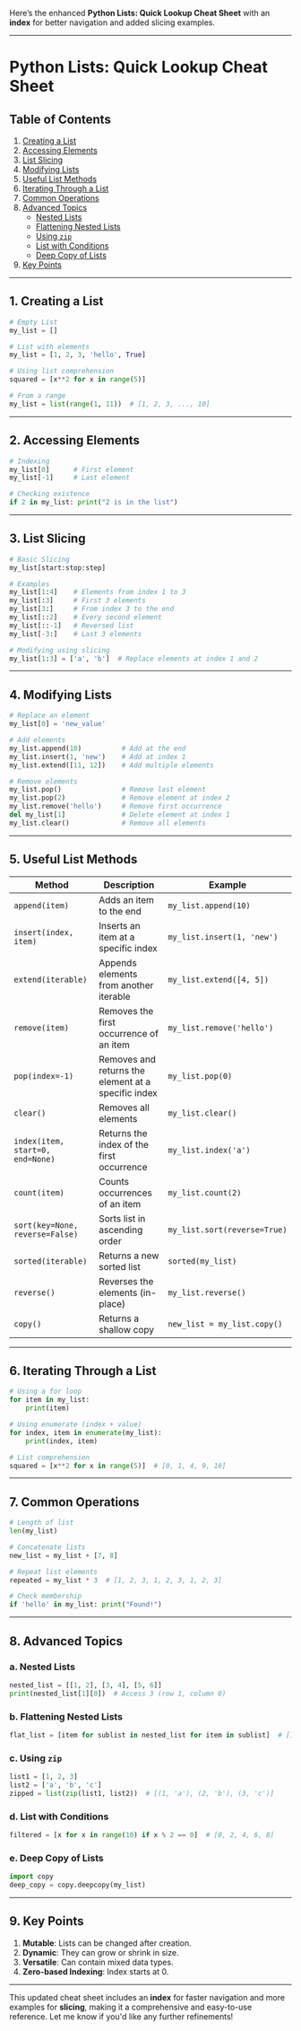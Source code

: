 Here’s the enhanced **Python Lists: Quick Lookup Cheat Sheet** with an **index** for better navigation and added slicing examples.

---

# **Python Lists: Quick Lookup Cheat Sheet**

## **Table of Contents**
1. [Creating a List](#creating-a-list)
2. [Accessing Elements](#accessing-elements)
3. [List Slicing](#list-slicing)
4. [Modifying Lists](#modifying-lists)
5. [Useful List Methods](#useful-list-methods)
6. [Iterating Through a List](#iterating-through-a-list)
7. [Common Operations](#common-operations)
8. [Advanced Topics](#advanced-topics)
   - [Nested Lists](#nested-lists)
   - [Flattening Nested Lists](#flattening-nested-lists)
   - [Using `zip`](#using-zip)
   - [List with Conditions](#list-with-conditions)
   - [Deep Copy of Lists](#deep-copy-of-lists)
9. [Key Points](#key-points)

---

## **1. Creating a List**
```python
# Empty List
my_list = []

# List with elements
my_list = [1, 2, 3, 'hello', True]

# Using list comprehension
squared = [x**2 for x in range(5)]

# From a range
my_list = list(range(1, 11))  # [1, 2, 3, ..., 10]
```

---

## **2. Accessing Elements**
```python
# Indexing
my_list[0]      # First element
my_list[-1]     # Last element

# Checking existence
if 2 in my_list: print("2 is in the list")
```

---

## **3. List Slicing**
```python
# Basic Slicing
my_list[start:stop:step]

# Examples
my_list[1:4]    # Elements from index 1 to 3
my_list[:3]     # First 3 elements
my_list[3:]     # From index 3 to the end
my_list[::2]    # Every second element
my_list[::-1]   # Reversed list
my_list[-3:]    # Last 3 elements

# Modifying using slicing
my_list[1:3] = ['a', 'b']  # Replace elements at index 1 and 2
```

---

## **4. Modifying Lists**
```python
# Replace an element
my_list[0] = 'new_value'

# Add elements
my_list.append(10)          # Add at the end
my_list.insert(1, 'new')    # Add at index 1
my_list.extend([11, 12])    # Add multiple elements

# Remove elements
my_list.pop()               # Remove last element
my_list.pop(2)              # Remove element at index 2
my_list.remove('hello')     # Remove first occurrence
del my_list[1]              # Delete element at index 1
my_list.clear()             # Remove all elements
```

---

## **5. Useful List Methods**
| **Method**                      | **Description**                                             | **Example**                                  |
|---------------------------------|------------------------------------------------------------|----------------------------------------------|
| `append(item)`                  | Adds an item to the end                                     | `my_list.append(10)`                         |
| `insert(index, item)`           | Inserts an item at a specific index                        | `my_list.insert(1, 'new')`                   |
| `extend(iterable)`              | Appends elements from another iterable                     | `my_list.extend([4, 5])`                     |
| `remove(item)`                  | Removes the first occurrence of an item                    | `my_list.remove('hello')`                    |
| `pop(index=-1)`                 | Removes and returns the element at a specific index        | `my_list.pop(0)`                             |
| `clear()`                       | Removes all elements                                       | `my_list.clear()`                            |
| `index(item, start=0, end=None)`| Returns the index of the first occurrence                  | `my_list.index('a')`                         |
| `count(item)`                   | Counts occurrences of an item                              | `my_list.count(2)`                           |
| `sort(key=None, reverse=False)` | Sorts list in ascending order                              | `my_list.sort(reverse=True)`                 |
| `sorted(iterable)`              | Returns a new sorted list                                  | `sorted(my_list)`                            |
| `reverse()`                     | Reverses the elements (in-place)                           | `my_list.reverse()`                          |
| `copy()`                        | Returns a shallow copy                                     | `new_list = my_list.copy()`                  |

---

## **6. Iterating Through a List**
```python
# Using a for loop
for item in my_list:
    print(item)

# Using enumerate (index + value)
for index, item in enumerate(my_list):
    print(index, item)

# List comprehension
squared = [x**2 for x in range(5)]  # [0, 1, 4, 9, 16]
```

---

## **7. Common Operations**
```python
# Length of list
len(my_list)

# Concatenate lists
new_list = my_list + [7, 8]

# Repeat list elements
repeated = my_list * 3  # [1, 2, 3, 1, 2, 3, 1, 2, 3]

# Check membership
if 'hello' in my_list: print("Found!")
```

---

## **8. Advanced Topics**

### **a. Nested Lists**
```python
nested_list = [[1, 2], [3, 4], [5, 6]]
print(nested_list[1][0])  # Access 3 (row 1, column 0)
```

### **b. Flattening Nested Lists**
```python
flat_list = [item for sublist in nested_list for item in sublist]  # [1, 2, 3, 4, 5, 6]
```

### **c. Using `zip`**
```python
list1 = [1, 2, 3]
list2 = ['a', 'b', 'c']
zipped = list(zip(list1, list2))  # [(1, 'a'), (2, 'b'), (3, 'c')]
```

### **d. List with Conditions**
```python
filtered = [x for x in range(10) if x % 2 == 0]  # [0, 2, 4, 6, 8]
```

### **e. Deep Copy of Lists**
```python
import copy
deep_copy = copy.deepcopy(my_list)
```

---

## **9. Key Points**
1. **Mutable**: Lists can be changed after creation.
2. **Dynamic**: They can grow or shrink in size.
3. **Versatile**: Can contain mixed data types.
4. **Zero-based Indexing**: Index starts at 0.

---

This updated cheat sheet includes an **index** for faster navigation and more examples for **slicing**, making it a comprehensive and easy-to-use reference. Let me know if you'd like any further refinements!
